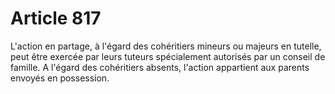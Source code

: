 # Article 817

L'action en partage, à l'égard des cohéritiers mineurs ou majeurs en tutelle, peut être exercée par leurs tuteurs spécialement autorisés par un conseil de famille.   A l'égard des cohéritiers absents, l'action appartient aux parents envoyés en possession.